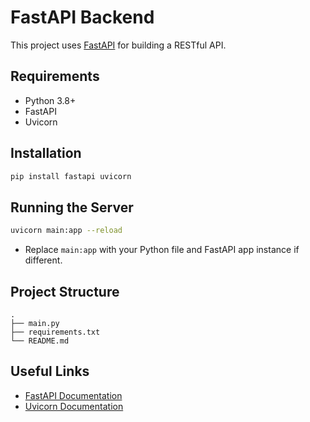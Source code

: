 # FastAPI Backend

This project uses [FastAPI](https://fastapi.tiangolo.com/) for building a RESTful API.

## Requirements

- Python 3.8+
- FastAPI
- Uvicorn

## Installation

```bash
pip install fastapi uvicorn
```

## Running the Server

```bash
uvicorn main:app --reload
```

- Replace `main:app` with your Python file and FastAPI app instance if different.

## Project Structure

``` text
.
├── main.py
├── requirements.txt
└── README.md
```

## Useful Links

- [FastAPI Documentation](https://fastapi.tiangolo.com/)
- [Uvicorn Documentation](https://www.uvicorn.org/)
